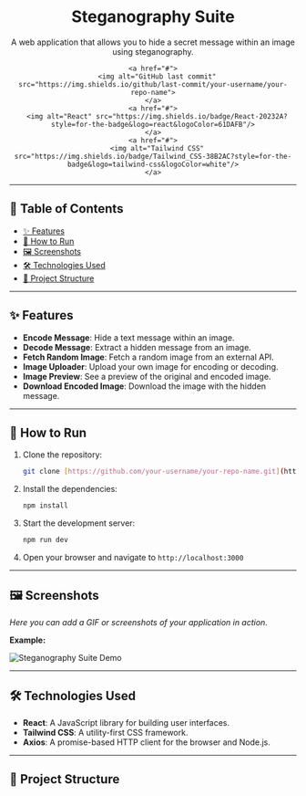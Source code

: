 <div align="center">
  

  # Steganography Suite

  <p>
    A web application that allows you to hide a secret message within an image using steganography.
  </p>

  <p>
    
    <a href="#">
      <img alt="GitHub last commit" src="https://img.shields.io/github/last-commit/your-username/your-repo-name">
    </a>
    <a href="#">
      <img alt="React" src="https://img.shields.io/badge/React-20232A?style=for-the-badge&logo=react&logoColor=61DAFB"/>
    </a>
    <a href="#">
      <img alt="Tailwind CSS" src="https://img.shields.io/badge/Tailwind_CSS-38B2AC?style=for-the-badge&logo=tailwind-css&logoColor=white"/>
    </a>
  </p>
</div>

---

## 📖 Table of Contents

- [✨ Features](#-features)
- [🚀 How to Run](#-how-to-run)
- [🖼️ Screenshots](#️-screenshots)
- [🛠️ Technologies Used](#️-technologies-used)
- [📂 Project Structure](#-project-structure)

---

## ✨ Features

* **Encode Message**: Hide a text message within an image.
* **Decode Message**: Extract a hidden message from an image.
* **Fetch Random Image**: Fetch a random image from an external API.
* **Image Uploader**: Upload your own image for encoding or decoding.
* **Image Preview**: See a preview of the original and encoded image.
* **Download Encoded Image**: Download the image with the hidden message.

---

## 🚀 How to Run

1.  Clone the repository:
    ```bash
    git clone [https://github.com/your-username/your-repo-name.git](https://github.com/your-username/your-repo-name.git)
    ```
2.  Install the dependencies:
    ```bash
    npm install
    ```
3.  Start the development server:
    ```bash
    npm run dev
    ```
4.  Open your browser and navigate to `http://localhost:3000`

---

## 🖼️ Screenshots

_Here you can add a GIF or screenshots of your application in action._

**Example:**

![Steganography Suite Demo](path/to/your/demo.gif)

---

## 🛠️ Technologies Used

* **React**: A JavaScript library for building user interfaces.
* **Tailwind CSS**: A utility-first CSS framework.
* **Axios**: A promise-based HTTP client for the browser and Node.js.

---

## 📂 Project Structure
